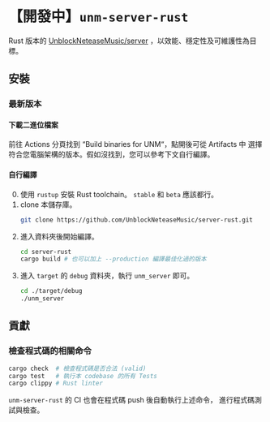# 【開發中】`unm-server-rust`

<!-- TODO: 開發完成後統一轉換成簡體中文（或是雙語系） -->

Rust 版本的 [UnblockNeteaseMusic/server](https://github.com/UnblockNeteaseMusic/server)
，以效能、穩定性及可維護性為目標。

## 安裝

### 最新版本

#### 下載二進位檔案

<!-- TODO: Release -->

前往 Actions 分頁找到 “Build binaries for UNM“，點開後可從 Artifacts 中
選擇符合您電腦架構的版本。假如沒找到，您可以參考下文自行編譯。

#### 自行編譯

0. 使用 `rustup` 安裝 Rust toolchain。
   `stable` 和 `beta` 應該都行。
1. clone 本儲存庫。
    ```bash
    git clone https://github.com/UnblockNeteaseMusic/server-rust.git
    ```
2. 進入資料夾後開始編譯。
    ```bash
   cd server-rust
   cargo build # 也可以加上 --production 編譯最佳化過的版本
    ```
3. 進入 `target` 的 `debug` 資料夾，執行 `unm_server` 即可。
   ```bash
   cd ./target/debug
   ./unm_server
   ```
   
## 貢獻

### 檢查程式碼的相關命令

```bash
cargo check  # 檢查程式碼是否合法 (valid)
cargo test   # 執行本 codebase 的所有 Tests
cargo clippy # Rust linter
```

`unm-server-rust` 的 CI 也會在程式碼 push 後自動執行上述命令，
進行程式碼測試與檢查。
